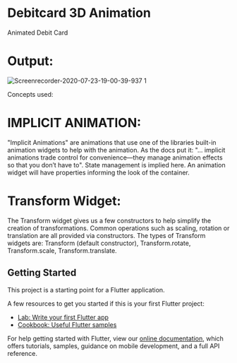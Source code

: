 # Debitcard 3D Animation

Animated Debit Card

# Output:
![Screenrecorder-2020-07-23-19-00-39-937 1](https://user-images.githubusercontent.com/30715919/88292994-01b88300-cd18-11ea-9e61-30a4c5584761.gif)

Concepts used:
# IMPLICIT ANIMATION:
"Implicit Animations" are animations that use one of the libraries built-in animation widgets to help with the animation. As the docs put it: "... implicit animations trade control for convenience—they manage animation effects so that you don’t have to". State management is implied here. An animation widget will have properties informing the look of the container.

# Transform Widget:
The Transform widget gives us a few constructors to help simplify the creation of transformations. Common operations such as scaling, rotation or translation are all provided via constructors.
The types of Transform widgets are:
Transform (default constructor),
Transform.rotate,
Transform.scale,
Transform.translate.

## Getting Started

This project is a starting point for a Flutter application.

A few resources to get you started if this is your first Flutter project:

- [Lab: Write your first Flutter app](https://flutter.dev/docs/get-started/codelab)
- [Cookbook: Useful Flutter samples](https://flutter.dev/docs/cookbook)

For help getting started with Flutter, view our
[online documentation](https://flutter.dev/docs), which offers tutorials,
samples, guidance on mobile development, and a full API reference.
